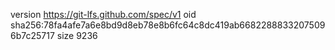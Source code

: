 version https://git-lfs.github.com/spec/v1
oid sha256:78fa4afe7a6e8bd9d8eb78e8b6fc64c8dc419ab66822888332075096b7c25717
size 9236
